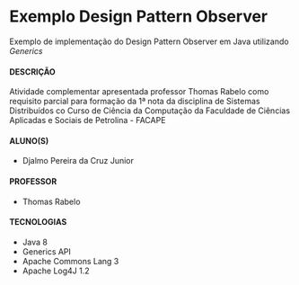 <h1>Exemplo Design Pattern Observer</h1>
<p>Exemplo de implementação do Design Pattern Observer em Java utilizando <em>Generics</em></p>

<h4>DESCRIÇÃO</h4>
<p>Atividade complementar apresentada professor Thomas Rabelo como requisito parcial para formação da 1ª nota da disciplina
de Sistemas Distribuídos co Curso de Ciência da Computação da Faculdade de Ciências Aplicadas e Sociais de Petrolina - FACAPE</p>

<h4>ALUNO(S)</h4>
<ul>
<li>Djalmo Pereira da Cruz Junior</li>
</ul>

<h4>PROFESSOR</h4>
<ul>
<li>Thomas Rabelo</li>
</ul>

<h4>TECNOLOGIAS</h4>
<ul>
<li>Java 8</li>
<li>Generics API</li>
<li>Apache Commons Lang 3</li>
<li>Apache Log4J 1.2</li>
</ul>

